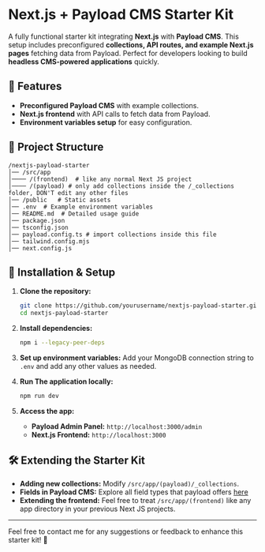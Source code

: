 # Next.js + Payload CMS Starter Kit

A fully functional starter kit integrating **Next.js** with **Payload CMS**. This setup includes preconfigured **collections, API routes, and example Next.js pages** fetching data from Payload. Perfect for developers looking to build **headless CMS-powered applications** quickly.

## 🚀 Features
- **Preconfigured Payload CMS** with example collections.
- **Next.js frontend** with API calls to fetch data from Payload.
- **Environment variables setup** for easy configuration.

## 📂 Project Structure
```
/nextjs-payload-starter
│── /src/app
│──── /(frontend)  # like any normal Next JS project
│──── /(payload) # only add collections inside the /_collections folder, DON'T edit any other files
│── /public   # Static assets
│── .env  # Example environment variables
│── README.md  # Detailed usage guide
│── package.json
│── tsconfig.json
│── payload.config.ts # import collections inside this file
│── tailwind.config.mjs
│── next.config.js
```

## 🔧 Installation & Setup

1. **Clone the repository:**
   ```sh
   git clone https://github.com/yourusername/nextjs-payload-starter.git
   cd nextjs-payload-starter
   ```

2. **Install dependencies:**
   ```sh
   npm i --legacy-peer-deps
   ```

3. **Set up environment variables:**
   Add your MongoDB connection string to `.env` and add any other values as needed.

4. **Run The application locally:**
   ```sh
   npm run dev
   ```

5. **Access the app:**
   - **Payload Admin Panel:** `http://localhost:3000/admin`
   - **Next.js Frontend:** `http://localhost:3000`

## 🛠 Extending the Starter Kit
- **Adding new collections:** Modify `/src/app/(payload)/_collections`.
- **Fields in Payload CMS:** Explore all field types that payload offers [here](https://payloadcms.com/docs/fields/overview)
- **Extending the frontend:** Feel free to treat `/src/app/(frontend)` like any app directory in your previous Next JS projects.

---

Feel free to contact me for any suggestions or feedback to enhance this starter kit! 🚀

